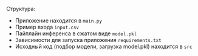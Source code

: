 Структура:
- Приложение находится в `main.py`
- Пример входа `input.csv`
- Пайплайн инференса в сжатом виде `model.pkl`
- Зависимости для запуска приложения `requirements.txt`
- Исходный код (подбор модели, загрузка model.pkl) находится в `src`
